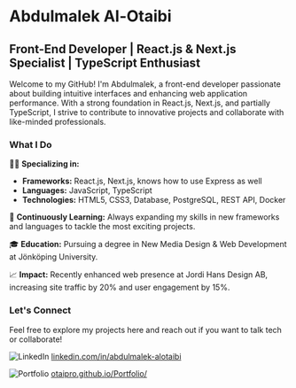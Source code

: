 # Abdulmalek Al-Otaibi

## Front-End Developer | React.js & Next.js Specialist | TypeScript Enthusiast

Welcome to my GitHub! I'm Abdulmalek, a front-end developer passionate about building intuitive interfaces and enhancing web application performance. With a strong foundation in React.js, Next.js, and partially TypeScript, I strive to contribute to innovative projects and collaborate with like-minded professionals.

### What I Do

👨‍💻 **Specializing in:**
- **Frameworks:** React.js, Next.js, knows how to use Express as well
- **Languages:** JavaScript, TypeScript
- **Technologies:** HTML5, CSS3, Database, PostgreSQL, REST API, Docker

🌱 **Continuously Learning:** Always expanding my skills in new frameworks and languages to tackle the most exciting projects.

🎓 **Education:** Pursuing a degree in New Media Design & Web Development at Jönköping University.

📈 **Impact:** Recently enhanced web presence at Jordi Hans Design AB, increasing site traffic by 20% and user engagement by 15%.

### Let's Connect

Feel free to explore my projects here and reach out if you want to talk tech or collaborate!

![LinkedIn](https://img.shields.io/badge/LinkedIn-0077B5?style=for-the-badge&logo=linkedin&logoColor=white) [linkedin.com/in/abdulmalek-alotaibi](http://www.linkedin.com/in/abdulmalek-alotaibi)

![Portfolio](https://img.shields.io/badge/Portfolio-1E90FF?style=for-the-badge&logo=GoogleChrome&logoColor=white) [otaipro.github.io/Portfolio/](https://otaipro.github.io/Portfolio/)
